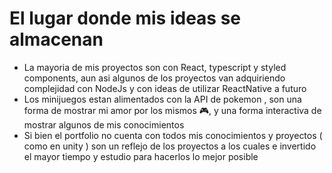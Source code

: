 # El lugar donde mis ideas se almacenan
- La mayoria de mis proyectos son con React, typescript y styled components, aun asi algunos de los proyectos van adquiriendo complejidad con NodeJs y con ideas de utilizar ReactNative a futuro
- Los minijuegos estan alimentados con la API de pokemon , son una forma de mostrar mi amor por los mismos 🎮, y una forma interactiva de mostrar algunos de mis conocimientos
- Si bien el portfolio no cuenta con todos mis conocimientos y proyectos ( como en unity ) son un reflejo de los proyectos a los cuales e invertido el mayor tiempo y estudio para hacerlos lo mejor posible

